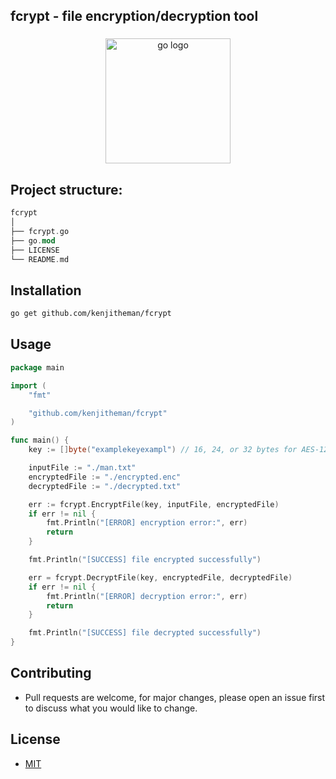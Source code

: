 ## fcrypt - file encryption/decryption tool

###

<div align="center">
  <img src="https://cdn.jsdelivr.net/gh/devicons/devicon/icons/go/go-original.svg" height="200" alt="go logo"  />
</div>

###

## Project structure:

```rust
fcrypt
│
├── fcrypt.go
├── go.mod
├── LICENSE
└── README.md
```

## Installation

```sh
go get github.com/kenjitheman/fcrypt
```

## Usage

```go
package main

import (
	"fmt"

	"github.com/kenjitheman/fcrypt"
)

func main() {
	key := []byte("examplekeyexampl") // 16, 24, or 32 bytes for AES-128, AES-192, AES-256

	inputFile := "./man.txt"
	encryptedFile := "./encrypted.enc"
	decryptedFile := "./decrypted.txt"

	err := fcrypt.EncryptFile(key, inputFile, encryptedFile)
	if err != nil {
		fmt.Println("[ERROR] encryption error:", err)
		return
	}

	fmt.Println("[SUCCESS] file encrypted successfully")

	err = fcrypt.DecryptFile(key, encryptedFile, decryptedFile)
	if err != nil {
		fmt.Println("[ERROR] decryption error:", err)
		return
	}

	fmt.Println("[SUCCESS] file decrypted successfully")
}
```

## Contributing

- Pull requests are welcome, for major changes, please open an issue first to
  discuss what you would like to change.

## License

- [MIT](./LICENSE)
